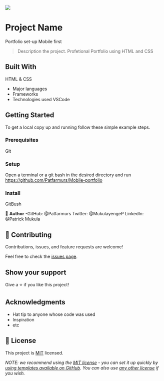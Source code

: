 ![](https://img.shields.io/badge/Microverse-blueviolet)

# Project Name
Portfolio set-up Mobile first

> Description the project.
Profetional Portfolio using HTML and CSS

## Built With
HTML & CSS
- Major languages
- Frameworks
- Technologies used
VSCode

## Getting Started

To get a local copy up and running follow these simple example steps.

### Prerequisites
Git
### Setup
Open a terminal or a git bash in the desired directory and run https://github.com/Patfarmurs/Mobile-portfolio 
### Install
GitBush

👤 **Author**
-GitHub: @Patfarmurs
Twitter: @MukulayengeP
LinkedIn: @Patrick Mukula
 
## 🤝 Contributing

Contributions, issues, and feature requests are welcome!

Feel free to check the [issues page](../../issues/).

## Show your support

Give a ⭐️ if you like this project!

## Acknowledgments

- Hat tip to anyone whose code was used
- Inspiration
- etc

## 📝 License

This project is [MIT](./LICENSE) licensed.

_NOTE: we recommend using the [MIT license](https://choosealicense.com/licenses/mit/) - you can set it up quickly by [using templates available on GitHub](https://docs.github.com/en/communities/setting-up-your-project-for-healthy-contributions/adding-a-license-to-a-repository). You can also use [any other license](https://choosealicense.com/licenses/) if you wish._
